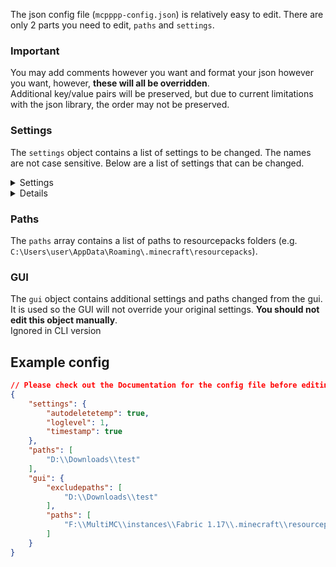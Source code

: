 The json config file (`mcpppp-config.json`) is relatively easy to edit. There are only 2 parts you need to edit, `paths` and `settings`.

### Important
You may add comments however you want and format your json however you want, however, **these will all be overridden**.  
Additional key/value pairs will be preserved, but due to current limitations with the json library, the order may not be preserved.

### Settings
The `settings` object contains a list of settings to be changed. The names are not case sensitive. Below are a list of settings that can be changed.  
<details>
  <summary>Settings</summary>

  | Name              | Values/Type      | Description                                                                                                                | Default          | Mod Default   |
  |:-----------------:|:----------------:|:--------------------------------------------------------------------------------------------------------------------------:|:----------------:|:-------------:|
  | `pauseOnExit`     | `true`, `false`  | Wait for enter key to be pressed once execution has been finished                                                          | `true`           | `false`       |
  | `log`             | String           | A log file where logs will be stored. `""` disables logging                                                                | `mcpppp-log.txt` | Default       |
  | `timestamp`       | `true`, `false`  | Add timestamp to console output (Logs will always be timestamped)                                                          | `false`          | `true`        |
  | `autoDeleteTemp`  | `true`, `false`  | Automatically delete `mcpppp-temp` folder on startup                                                                       | `false`          | `true`        |
  | `outputLevel`     | Integer, `0-5`   | How much info should be outputted. See *Output levels* below                                                               | `3`              | `2`           |
  | `logLevel`        | Integer, `0-5`   | Same as `outputLevel`, but for logs <br>Has no effect if no log file is set                                                | `0`              | Default       |
  | `autoReconvert`   | `true`, `false`  | Automatically reconvert changed resourcepacks instead of skipping. Only checks packs that have previously been converted   | `false`          | `true`        |
</details>
<details>
	<symmary>Output Levels</summary>

	Output levels determine the amount of information printed to normal output or log. All info with a greater or equal level value to the level setting will be displayed.  
	Setting a low output level will print more info, high output levels will print less info.  
	| Numeric Value | Name        | Description                                                |
	|:-------------:|:-----------:|:----------------------------------------------------------:|
	| `0`           | `Debug`     | Debug information, including line number, file, etc.       |
	| `1`           | `Detail`    | Detailed information, individual files converted           |
	| `2`           | `Info`      | Somewhat detailed info, including "warnings" for pack devs |
	| `3`           | `Important` | Important info, default for `outputLevel`                  |
	| `4`           | `Warning`   | Self-explanitory                                           |
	| `5`           | `Error`     | Self-explanitory
</details>

### Paths
The `paths` array contains a list of paths to resourcepacks folders (e.g. `C:\Users\user\AppData\Roaming\.minecraft\resourcepacks`).

### GUI
The `gui` object contains additional settings and paths changed from the gui. It is used so the GUI will not override your original settings. **You should not edit this object manually**.  
Ignored in CLI version

## Example config
```json
// Please check out the Documentation for the config file before editing it yourself: https://github.com/supsm/MCPPPP/blob/master/CONFIG.md
{
	"settings": {
		"autodeletetemp": true,
		"loglevel": 1,
		"timestamp": true
	},
	"paths": [
		"D:\\Downloads\\test"
	],
	"gui": {
		"excludepaths": [
			"D:\\Downloads\\test"
		],
		"paths": [
			"F:\\MultiMC\\instances\\Fabric 1.17\\.minecraft\\resourcepacks"
		]
	}
}
```
